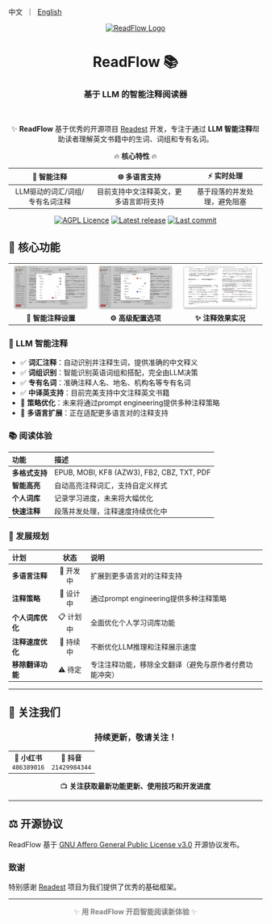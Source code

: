 <p align="left">
    中文&nbsp ｜ &nbsp<a href="README.md">English</a>
</p>

<div align="center">
  <a href="https://github.com/FranklinChip/ReadFlow-backup" target="_blank">
    <img src="https://github.com/FranklinChip/ReadFlow-backup/blob/main/apps/readest-app/src-tauri/icons/icon.png?raw=true" alt="ReadFlow Logo" width="20%" />
  </a>
  <h1>ReadFlow 📚</h1>
  <h3>基于 LLM 的智能注释阅读器</h3>
  <br>

✨ **ReadFlow** 基于优秀的开源项目 [Readest](https://github.com/readest/readest) 开发，专注于通过 **LLM 智能注释**帮助读者理解英文书籍中的生词、词组和专有名词。

<div align="center">
  
🔥 **核心特性** 🔥

| 🎯 **智能注释** | 🌐 **多语言支持** | ⚡ **实时处理** |
|:---:|:---:|:---:|
| LLM驱动的词汇/词组/专有名词注释 | 目前支持中文注释英文，更多语言即将支持 | 基于段落的并发处理，避免阻塞 |

</div>

[![AGPL Licence](https://img.shields.io/github/license/FranklinChip/ReadFlow-backup?color=teal)](LICENSE)
[![Latest release](https://img.shields.io/github/release/FranklinChip/ReadFlow-backup?color=green)](https://github.com/FranklinChip/ReadFlow-backup/releases)
[![Last commit](https://img.shields.io/github/last-commit/FranklinChip/ReadFlow-backup?color=green)](https://github.com/FranklinChip/ReadFlow-backup/commits/main)

</div>

## 🚀 核心功能

<div align="center">
  <table>
    <tr>
      <td align="center" width="33%">
        <a href="https://github.com/FranklinChip/ReadFlow-backup" target="_blank">
          <img src="./data/screenshots/注释设置1.png" alt="注释设置界面1" width="100%" />
        </a>
        <br>
        <strong>📝 智能注释设置</strong>
      </td>
      <td align="center" width="33%">
        <a href="https://github.com/FranklinChip/ReadFlow-backup" target="_blank">
          <img src="./data/screenshots/注释设置2.png" alt="注释设置界面2" width="100%" />
        </a>
        <br>
        <strong>⚙️ 高级配置选项</strong>
      </td>
      <td align="center" width="33%">
        <a href="https://github.com/FranklinChip/ReadFlow-backup" target="_blank">
          <img src="./data/screenshots/注释后效果.png" alt="注释效果展示" width="100%" />
        </a>
        <br>
        <strong>✨ 注释效果实况</strong>
      </td>
    </tr>
  </table>
</div>

### 🎯 LLM 智能注释

- ✅ **词汇注释**：自动识别并注释生词，提供准确的中文释义
- ✅ **词组识别**：智能识别英语词组和搭配，完全由LLM决策
- ✅ **专有名词**：准确注释人名、地名、机构名等专有名词
- ✅ **中译英支持**：目前完美支持中文注释英文书籍
- 🔄 **策略优化**：未来将通过prompt engineering提供多种注释策略
- 🔄 **多语言扩展**：正在适配更多语言对的注释支持

### 📚 阅读体验

| **功能** | **描述** |
|:---|:---|
| **多格式支持** | EPUB, MOBI, KF8 (AZW3), FB2, CBZ, TXT, PDF |
| **智能高亮** | 自动高亮注释词汇，支持自定义样式 |
| **个人词库** | 记录学习进度，未来将大幅优化 |
| **快速注释** | 段落并发处理，注释速度持续优化中 |

### 🔮 发展规划

| **计划** | **状态** | **说明** |
|:---|:---:|:---|
| **多语言注释** | 🔄 开发中 | 扩展到更多语言对的注释支持 |
| **注释策略** | 🔄 设计中 | 通过prompt engineering提供多种注释策略 |
| **个人词库优化** | 📋 计划中 | 全面优化个人学习词库功能 |
| **注释速度优化** | 🔄 持续中 | 不断优化LLM推理和注释展示速度 |
| **移除翻译功能** | ⚠️ 待定 | 专注注释功能，移除全文翻译（避免与原作者付费功能冲突） |

---

## 📱 关注我们

<div align="center">

### 持续更新，敬请关注！

<table>
<tr>
<td align="center">
<strong>🔴 小红书</strong>
<br>
<code>486389016</code>
</td>
<td align="center">
<strong>🎵 抖音</strong>
<br>
<code>21429984344</code>
</td>
</tr>
</table>

📺 **关注获取最新功能更新、使用技巧和开发进度**

</div>

---

## ⚖️ 开源协议

ReadFlow 基于 [GNU Affero General Public License v3.0](LICENSE) 开源协议发布。

### 致谢

特别感谢 [Readest](https://github.com/readest/readest) 项目为我们提供了优秀的基础框架。

---

<div align="center" style="color: gray;">

✨ **用 ReadFlow 开启智能阅读新体验** ✨

</div>
